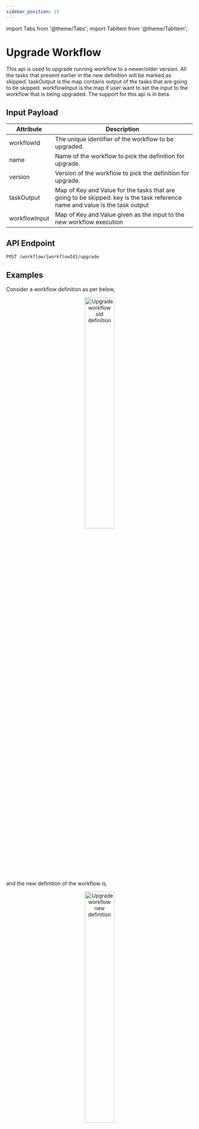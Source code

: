 ```yaml
---
sidebar_position: 15
---
```


import Tabs from '@theme/Tabs';
import TabItem from '@theme/TabItem';

# Upgrade Workflow

This api is used to upgrade running workflow to a newer/older version.
All the tasks that present earlier in the new definition will be marked as skipped.
taskOutput is the map contains output of the tasks that are going to be skipped.
workflowInput is the map if user want to set the input to the workflow that is being upgraded.
The support for this api is in beta.

## Input Payload

| Attribute     | Description                                                                                                                  | 
|---------------|------------------------------------------------------------------------------------------------------------------------------| 
| workflowId    | The unique identifier of the workflow to be upgraded.                                                                        | 
| name          | Name of the workflow to pick the definition for upgrade.                                                                     |
| version       | Version of the workflow to pick the definition for upgrade.                                                                  |
| taskOutput    | Map of Key and Value for the tasks that are going to be skipped. key is the task reference name and value is the task output |
| workflowInput | Map of Key and Value given as the input to the new workflow execution                                                        |

## API Endpoint
```
POST /workflow/{workflowId}/upgrade
```

## Examples

Consider a workflow definition as per below,
<p align="center"><img src="/content/img/upgrade-workflow-old-definition.png" alt="Upgrade workflow old definition" width="40%" height="40%"></img></p>
and the new definition of the workflow is,
<p align="center"><img src="/content/img/upgrade-workflow-new-definition.png" alt="Upgrade workflow new definition" width="40%" height="40%"></img></p>

Now the workflow with version 1 is triggered and currently task_2 is completed but task_4 is in running state,
<p align="center"><img src="/content/img/upgrade-workflow-old-running.png" alt="Upgrade workflow old instance running" width="40%" height="40%"></img></p>

Now when we call upgrade api with following UpgradeWorkflowRequest,
```java
UpgradeWorkflowRequest upgradeWorkflowRequest = new UpgradeWorkflowRequest();
        Map<String, Object> output = Map.of("updatedBy" , "upgrade");
        upgradeWorkflowRequest.setTaskOutput(Map.of("simple_task3", output,"simple_task1",output));
        upgradeWorkflowRequest.setWorkflowInput(Map.of("name", "orkes"));

        upgradeWorkflowRequest.setVersion(2);
        upgradeWorkflowRequest.setName(workflowName);
```
The workflow state will be changed as below,
<p align="center"><img src="/content/img/upgrade-workflow-new-running.png" alt="Upgrade workflow new instance running" width="40%" height="40%"></img></p>
Also the task that are skipped i.e. simple_task_1 and simple_task_3 will have output as per the map output above.
The workflow input will also get changed as per the workflowInput map.

## Client SDK Methods

<Tabs>
<TabItem value="Java" label="Java">

```java
void upgradeRunningWorkflow(String workflowId, UpgradeWorkflowRequest upgradeWorkflowRequest)
```

</TabItem>
<TabItem value="Golang" label="Golang">

```go
```

</TabItem>
<TabItem value="Python" label="Python">

```python
```

</TabItem>
<TabItem value="CSharp" label="CSharp">

```csharp
```

</TabItem>
<TabItem value="Javascript" label="Javascript">

```javascript
```

</TabItem>
<TabItem value="Typescript" label="Typescript">

```typescript
```

</TabItem>
<TabItem value="Clojure" label="Clojure">

```clojure
```

</TabItem>
</Tabs>